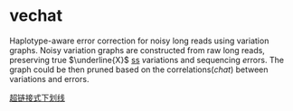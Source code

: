 # vechat
Haplotype-aware error correction for noisy long reads using variation graphs. Noisy variation graphs are constructed from raw long reads, preserving true $\underline{X}$  <u>ss</u> *v*ariations and sequencing *e*rrors. The graph could be then pruned based on the correlations(*chat*) between variations and errors.

[超链接式下划线]()
